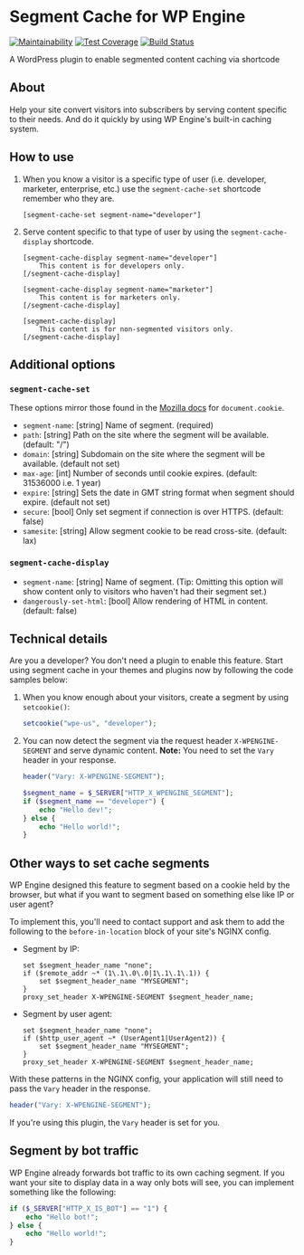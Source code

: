 # Segment Cache for WP Engine
[![Maintainability](https://api.codeclimate.com/v1/badges/5bb317ca377fec035d23/maintainability)](https://codeclimate.com/github/nateinaction/segment-cache-for-wp-engine/maintainability) [![Test Coverage](https://api.codeclimate.com/v1/badges/5bb317ca377fec035d23/test_coverage)](https://codeclimate.com/github/nateinaction/segment-cache-for-wp-engine/test_coverage) [![Build Status](https://travis-ci.org/nateinaction/segment-cache-for-wp-engine.svg?branch=master)](https://travis-ci.org/nateinaction/segment-cache-for-wp-engine)

A WordPress plugin to enable segmented content caching via shortcode

## About

Help your site convert visitors into subscribers by serving content specific to their needs. And do it quickly by using WP Engine's built-in caching system.

## How to use

1. When you know a visitor is a specific type of user (i.e. developer, marketer, enterprise, etc.) use the `segment-cache-set` shortcode remember who they are.

    ```text
    [segment-cache-set segment-name="developer"]
    ```

2. Serve content specific to that type of user by using the `segment-cache-display` shortcode.

    ```text
    [segment-cache-display segment-name="developer"]
        This content is for developers only.
    [/segment-cache-display]
    ```

    ```text
    [segment-cache-display segment-name="marketer"]
        This content is for marketers only.
    [/segment-cache-display]
    ```

    ```text
    [segment-cache-display]
        This content is for non-segmented visitors only.
    [/segment-cache-display]
    ```

## Additional options

### `segment-cache-set`

These options mirror those found in the [Mozilla docs](https://developer.mozilla.org/en-US/docs/Web/API/Document/cookie) for `document.cookie`.

- `segment-name`: [string] Name of segment. (required)
- `path`: [string] Path on the site where the segment will be available. (default: "/")
- `domain`: [string] Subdomain on the site where the segment will be available. (default not set)
- `max-age`: [int] Number of seconds until cookie expires. (default: 31536000 i.e. 1 year)
- `expire`: [string] Sets the date in GMT string format when segment should expire. (default not set)
- `secure`: [bool] Only set segment if connection is over HTTPS. (default: false)
- `samesite`: [string] Allow segment cookie to be read cross-site. (default: lax)

### `segment-cache-display`

- `segment-name`: [string] Name of segment. (Tip: Omitting this option will show content only to visitors who haven't had their segment set.)
- `dangerously-set-html`: [bool] Allow rendering of HTML in content. (default: false)

## Technical details

Are you a developer? You don't need a plugin to enable this feature. Start using segment cache in your themes and plugins now by following the code samples below:

1. When you know enough about your visitors, create a segment by using `setcookie()`:

    ```php
    setcookie("wpe-us", "developer");
    ```

2. You can now detect the segment via the request header `X-WPENGINE-SEGMENT` and serve dynamic content. **Note:** You need to set the `Vary` header in your response.

    ```php
    header("Vary: X-WPENGINE-SEGMENT");

    $segment_name = $_SERVER["HTTP_X_WPENGINE_SEGMENT"];
    if ($segment_name == "developer") {
        echo "Hello dev!";
    } else {
        echo "Hello world!";
    }
    ```

## Other ways to set cache segments

WP Engine designed this feature to segment based on a cookie held by the browser, but what if you want to segment based on something else like IP or user agent?

To implement this, you'll need to contact support and ask them to add the following to the `before-in-location` block of your site's NGINX config.

- Segment by IP:

    ```nginx
    set $segment_header_name "none";
    if ($remote_addr ~* (1\.1\.0\.0|1\.1\.1\.1)) {
        set $segment_header_name "MYSEGMENT";
    }
    proxy_set_header X-WPENGINE-SEGMENT $segment_header_name;
    ```

- Segment by user agent:

    ```nginx
    set $segment_header_name "none";
    if ($http_user_agent ~* (UserAgent1|UserAgent2)) {
        set $segment_header_name "MYSEGMENT";
    }
    proxy_set_header X-WPENGINE-SEGMENT $segment_header_name;
    ```

With these patterns in the NGINX config, your application will still need to pass the `Vary` header in the response.

```php
header("Vary: X-WPENGINE-SEGMENT");
```

If you're using this plugin, the `Vary` header is set for you.

## Segment by bot traffic

WP Engine already forwards bot traffic to its own caching segment. If you want your site to display data in a way only bots will see, you can implement something like the following:

```php
if ($_SERVER["HTTP_X_IS_BOT"] == "1") {
    echo "Hello bot!";
} else {
    echo "Hello world!";
}
```
